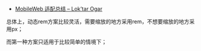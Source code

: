 - [MobileWeb 适配总结 – Lok’tar Ogar](http://www.meow.re/original/2015/04/27/screen-adaptation-in-mobileweb/)  

总体上，动态rem方案比较灵活，需要缩放的地方采用rem，不想要缩放的地方采用px；

而第一种方案只适用于比较简单的情境下；
